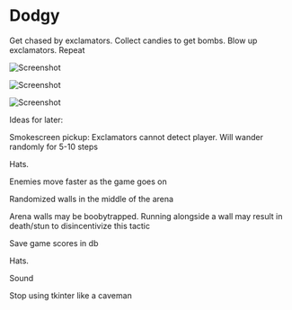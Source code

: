 Dodgy
========

Get chased by exclamators. Collect candies to get bombs. Blow up exclamators. Repeat

![Screenshot](/../master/.GitImages/Dodgy00.png?raw=true)

![Screenshot](/../master/.GitImages/Dodgy01.png?raw=true)

![Screenshot](/../master/.GitImages/Dodgy02.png?raw=true)



Ideas for later:

Smokescreen pickup: Exclamators cannot detect player. Will wander randomly for 5-10 steps

Hats.

Enemies move faster as the game goes on

Randomized walls in the middle of the arena

Arena walls may be boobytrapped. Running alongside a wall may result in death/stun to disincentivize this tactic

Save game scores in db

Hats.

Sound

Stop using tkinter like a caveman
